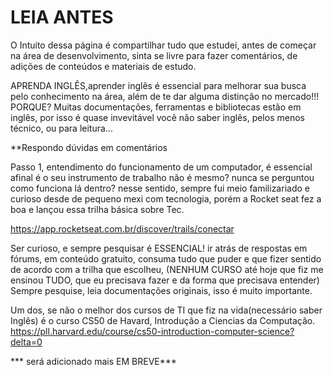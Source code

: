 # LEIA ANTES


O Intuito dessa página é compartilhar tudo que estudei, antes de começar na área de desenvolvimento, sinta se livre para fazer comentários, de adições de conteúdos e materiais de estudo.

APRENDA INGLÊS,aprender inglês é essencial para melhorar sua busca pelo conhecimento na área, além de te dar alguma distinção no mercado!!!
PORQUE? Muitas documentações, ferramentas e bibliotecas estão em inglês, por isso é quase invevitável você não saber inglês, pelos menos técnico, ou para leitura...


**Respondo dúvidas em comentários



Passo 1, entendimento do funcionamento de um computador, é essencial afinal é o seu instrumento de trabalho não é mesmo? nunca se perguntou como funciona lá dentro?
nesse sentido, sempre fui meio familizariado e curioso desde de pequeno mexi com tecnologia, porém a Rocket seat fez a boa e lançou essa trilha básica sobre Tec.

https://app.rocketseat.com.br/discover/trails/conectar

Ser curioso, e sempre pesquisar é ESSENCIAL! ir atrás de respostas em fórums, em conteúdo gratuito, consuma tudo que puder e que fizer sentido de acordo com a trilha que escolheu, (NENHUM CURSO até hoje que fiz me ensinou TUDO, que eu precisava fazer e da forma que precisava entender)
Sempre pesquise, leia documentações originais, isso é muito importante.

Um dos, se não o melhor dos cursos de TI que fiz na vida(necessário saber Inglês) é o curso CS50 de Havard, Introdução a Ciencias da Computação.
https://pll.harvard.edu/course/cs50-introduction-computer-science?delta=0 



*** será adicionado mais EM BREVE***
